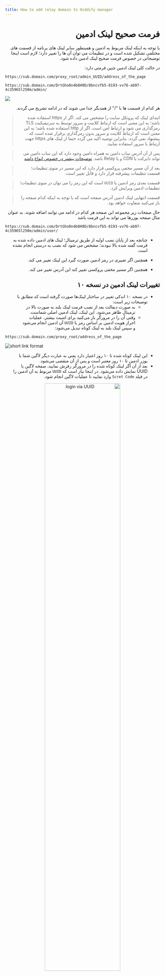 ```yaml
---
title: How to add relay domain to Hiddify manager
---
```


<div dir="rtl" markdown=1>

# فرمت صحیح لینک ادمین
یا توجه به اینکه لینک مربوط به ادمین و همینطور سایر لینک های برنامه از قسمت های مختلفی تشکیل شده است و در تنظیمات می توان آن ها را تغییر دارد؛ لازم است اینجا توضیحاتی در خصوص فرمت صحیح لینک ادمین داده شود.

در حالت کلی لینک ادمین چنین فرمتی دارد:


<div dir="ltr" markdown=1>
  
`https://sub.domain.com/proxy_root/admin_UUID/address_of_the_page`

`https://sub.domain.com/DrtGho0n4b8H9D/8bncvfb5-8193-vv76-ab97-4c35965l250m/admin/`

![](https://user-images.githubusercontent.com/125398461/230101702-4c15ce6d-ced7-4e07-83ea-b505fc725b60.png)


</div>



هر کدام از قسمت ها با "/" از همدیگر جدا می شوند که در ادامه تشریح می گردند.

> ابتدای لینک که پروتکل سایت را مشخص می کند. اگر از https  استفاده شده باشد؛ به این معنی است که ارتباط کلاینت و سرور توسط یه سرتیفیکیت TLS رمزگذاری می شود و ارتباط امن است. اگر از http استفاده شده باشد؛ به این معنی است که ارتباط کلاینت و سرور بدون رمزگذاری برقرار شده است که پیشنهاد نمی گردد. بنابراین توصیه اکید می گردد حتما از لینک های https جهت ارتباط با سرور استفاده نمایید.

> پس از آن آدرس ساب دامین به همراه دامین وجود دارد که این ساب دامین می تواند دایرکت یا CDN و یا Relay باشد. [توضیحات بیشتر در خصوص انواع دامنه](/manager/wiki/%D8%A7%D9%86%D9%88%D8%A7%D8%B9-%D8%AF%D8%A7%D9%85%D9%86%D9%87-%D9%88-%D9%86%D8%AD%D9%88%D9%87-%D8%AB%D8%A8%D8%AA-%E2%80%8C%D8%A2%D9%86%E2%80%8C%D9%87%D8%A7)

> بعد از آن مسیر مخفی پروکسی قرار دارد که این مسیر در منوی تنظیمات؛ قسمت تنظیمات پیشرفته قرار دارد و قابل تغییر است.

> قسمت بعدی رمز ادمین یا `UUID` است که این رمز را می توان در منوی تنظیمات؛ تنظیمات ادمین ویرایش کرد.

> قسمت انتهایی لینک ادمین آدرس صفحه است که با توجه به اینکه کدام صفحه را باز می‌کنید متفاوت خواهد بود.

حال صفحات زیر مجموعه این صفحه هر کدام در ادامه می توانند اضافه شوند. به عنوان مثال صفحه یوزرها می تواند به این فرمت باشد

<div dir="ltr" markdown=1>

`https://sub.domain.com/DrtGho0n4b8H9D/8bncvfb5-8193-vv76-ab97-4c35965l250m/admin/user/`

</div>

  
* چنانچه بعد از پایان نصب اولیه از طریق ترمینال؛ لینک های ادمین داده شده به فرمت گفته شده بالا نبودند؛ مشخص می شود که نصب به درستی انجام نشده است.
* همچنین اگر تغییری در رمز ادمین صورت گیرد این لینک تغییر می کند.

* همچنین اگر مسیر مخفی پروکسی تغییر کند این آدرس تغییر می کند.

## تغییرات لینک ادمین در نسخه ۱۰
* در نسخه ۱۰ اندکی تغییر در ساختار لینک‌ها صورت گرفته است که مطابق با توضیحات زیر است:
  * به صورت دیفالت بعد از نصب فرمت لینک بلند به صورت بالا در ترمینال ظاهر می‌شود. این لینک، لینک ادمین اصلی شماست.
  * وقتی آن را در مرورگر باز می‌کنید برای امنیت بیشتر، عملیات احراز هویت ادمین بر اساس رمز یا `UUID` آن ادمین انجام می‌شود و سپس لینک بلند به لینک کوتاه تبدیل می‌شود:
     

<div dir="ltr" markdown=1>

`https://sub.domain.com/proxy_root/address_of_the_page` 

![short link format](https://github.com/hiddify/hiddify.com/assets/125398461/c52bd330-65ee-4c83-b7c7-ddd05f32e6a8)


</div>

   * این لینک کوتاه شده تا ۱۰ روز اعتبار دارد یعنی به عبارت دیگر لاگین شما با یوزر ادمین تا ۱۰ روز معتبر است و پس از آن منقضی می‌شود.
   * بعد از آن اگر لینک کوتاه شده را در مرورگر رفرش نمایید، صفحه لاگین با UUID نمایش داده می‌شود. در اینجا نیاز است که `UUID` مربوط به آن ادمین را در فیلد `Scret Code` وارد نمایید تا عملیات لاگین انجام شود.
<div align=center>
  <img alt="login via UUID" src="https://github.com/hiddify/hiddify.com/assets/125398461/d8c66248-5b57-419e-a12f-4195501ee84c" width=70% />
</div>
   * راه‌ حل جایگزین این است که لینک بلند (لینکی که بعد از نصب در ترمینال ظاهر شده بود) را یکبار دیگر باز نمایید. در این صورت نیاز نیست که UUID را وارد نمایید.
    > توصیه می‌شود، لینک بلند را همیشه در جایی ذخیره نمایید که در صورت نیاز در دسترس شما باشد و از آن استفاده نمایید.
